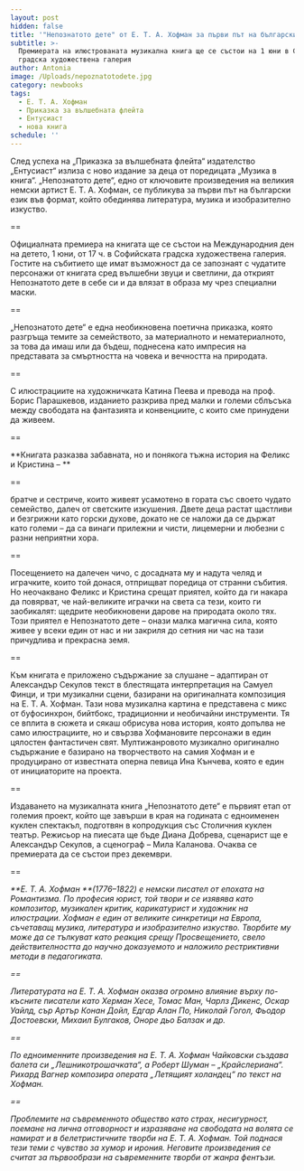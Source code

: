 ```yaml
---
layout: post
hidden: false
title: '"Непознатото дете" от Е. Т. А. Хофман за първи път на български'
subtitle: >-
  Премиерата на илюстрованата музикална книга ще се състои на 1 юни в Софийската
  градска художествена галерия
author: Antonia
image: /Uploads/nepoznatotodete.jpg
category: newbooks
tags:
  - Е. Т. А. Хофман
  - Приказка за вълшебната флейта
  - Ентусиаст
  - нова книга
schedule: ''
---
```

След успеха на „Приказка за вълшебната флейта“ издателство „Ентусиаст“ излиза с ново издание за деца от поредицата „Музика в книга“. „Непознатото дете“, едно от ключовите произведения на великия немски артист Е. Т. А. Хофман, се публикува за първи път на български език във формат, който обединява литература, музика и изобразително изкуство.

\==

Официалната премиера на книгата ще се състои на Международния ден на детето, 1 юни, от 17 ч. в Софийската градска художествена галерия. Гостите на събитието ще имат възможност да се запознаят с чудатите персонажи от книгата сред вълшебни звуци и светлини, да открият Непознатото дете в себе си и да влязат в образа му чрез специални маски.

\==

„Непознатото дете“ е една необикновена поетична приказка, която разгръща темите за семейството, за материалното и нематериалното, за това да имаш или да бъдеш, поднесена като импресия на представата за смъртността на човека и вечността на природата. 

\==

С илюстрациите на художничката Катина Пеева и превода на проф. Борис Парашкевов, изданието разкрива пред малки и големи сблъсъка между свободата на фантазията и конвенциите, с които сме принудени да живеем.

\==

**Книгата разказва забавната, но и понякога тъжна история на Феликс и Кристина – **

\==

братче и сестриче, които живеят усамотено в гората със своето чудато семейство, далеч от светските изкушения. Двете деца растат щастливи и безгрижни като горски духове, докато не се наложи да се държат като големи – да са винаги прилежни и чисти, лицемерни и любезни с разни неприятни хора. 

\==

Посещението на далечен чичо, с досадната му и надута челяд и играчките, които той донася, отприщват поредица от странни събития. Но неочаквано Феликс и Кристина срещат приятел, който да ги накара да повярват, че най-великите играчки на света са тези, които ги заобикалят: щедрите необикновени дарове на природата около тях. Този приятел е Непознатото дете – онази малка магична сила, която живее у всеки един от нас и ни закриля до сетния ни час на тази причудлива и прекрасна земя.

\==

Към книгата е приложено съдържание за слушане – адаптиран от Александър Секулов текст в блестящата интерпретация на Самуел Финци, и три музикални сцени, базирани на оригиналната композиция на Е. Т. А. Хофман. Тази нова музикална картина е представена с микс от буфосинхрон, бийтбокс, традиционни и необичайни инструменти. Тя се вплита в сюжета и сякаш обрисува нова история, която допълва не само илюстрациите, но и свързва Хофмановите персонажи в един цялостен фантастичен свят. Мултижанровото музикално оригинално съдържание е базирано на творчеството на самия Хофман и е продуцирано от известната оперна певица Ина Кънчева, която е един от инициаторите на проекта.

\==

Издаването на музикалната книга „Непознатото дете“ е първият етап от големия проект, който ще завърши в края на годината с едноименен куклен спектакъл, подготвян в копродукция със Столичния куклен театър. Режисьор на пиесата ще бъде Диана Добрева, сценарист ще е Александър Секулов, а сценограф – Мила Каланова. Очаква се премиерата да се състои през декември.

\==

_**Е. Т. A. Хофман **(1776–1822) е немски писател от епохата на Романтизма. По професия юрист, той твори и се изявява като композитор, музикален критик, карикатурист и художник на илюстрации. Хофман е един от великите синкретици на Европа, съчетаващ музика, литература и изобразително изкуство. Творбите му може да се тълкуват като реакция срещу Просвещението, свело действителността до научно доказуемото и наложило рестриктивни методи в педагогиката._

_\==_

_Литературата на Е. Т. A. Хофман оказва огромно влияние върху по-късните писатели като Херман Хесе, Томас Ман, Чарлз Дикенс, Оскар Уайлд, сър Артър Конан Дойл, Едгар Алан По, Николай Гогол, Фьодор Достоевски, Михаил Булгаков, Оноре дьо Балзак и др._

_\==_

_По едноименните произведения на Е. Т. A. Хофман Чайковски създава балета си „Лешникотрошачката“, а Роберт Шуман – „Крайслериана“. Рихард Вагнер композира операта „Летящият холандец“ по текст на Хофман._

_\==_

_Проблемите на съвременното общество като страх, несигурност, поемане на лична отговорност и изразяване на свободата на волята се намират и в белетристичните творби на Е. Т. A. Хофман. Той поднася тези теми с чувство за хумор и ирония. Неговите произведения се считат за първообрази на съвременните творби от жанра фентъзи._
